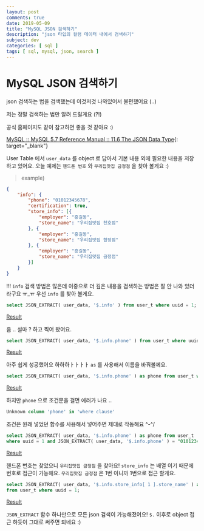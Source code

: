 ```yaml
---
layout: post
comments: true
date: 2019-05-09
title: "MySQL JSON 검색하기"
description: "json 타입의 컬럼 데이터 내에서 검색하기"
subject: dev
categories: [ sql ]
tags: [ sql, mysql, json, search ]
---
```


# MySQL JSON 검색하기

json 검색하는 법을 검색했는데 이것저것 나와있어서 불편했어요 (..)

저는 정말 검색하는 법만 알려 드릴게요 (?!)

공식 홈페이지도 같이 참고하면 좋을 것 같아요 :)

[MySQL :: MySQL 5.7 Reference Manual :: 11.6 The JSON Data Type](https://dev.mysql.com/doc/refman/5.7/en/json.html){: target="_blank"}

User Table 에서 `user_data` 를 object 로 담아서 기본 내용 외에 필요한 내용을 저장하고 있어요.
오늘 예제는 `핸드폰 번호` 와 `우리집맛집 금정점` 을 찾아 볼게요 :)

> example)

```json
{
    "info": {
        "phone": "01012345678",
        "certification": true,
        "store_info": [{
            "employer": "홍길동",
            "store_name": "우리집맛집 천호점"
        }, {
            "employer": "홍길동",
            "store_name": "우리집맛집 합정점"
        }, {
            "employer": "홍길동",
            "store_name": "우리집맛집 금정점"
        }]
    }
}
```

!!! `info` 검색 방법은 많은데 이중으로 더 깊은 내용을 검색하는 방법은 잘 안 나와 있더라구요 ㅠ_ㅠ
우선 `info` 를 찾아 볼게요.

```sql
select JSON_EXTRACT( user_data, '$.info' ) from user_t where uuid = 1;
```

[Result](https://www.notion.so/455c92d5493c4d6e93497f29b7456f62)

음 .. 설마 ? 하고 찍어 봤어요. 

```sql
select JSON_EXTRACT( user_data, '$.info.phone' ) from user_t where uuid = 1;
```

[Result](https://www.notion.so/d0312a855f3d4c3296b20bdc3dd027fb)

아주 쉽게 성공했어요 하하하ㅏㅏㅏㅏ
`as` 를 사용해서 이름을 바꿔볼께요.

```sql
select JSON_EXTRACT( user_data, '$.info.phone' ) as phone from user_t where uuid = 1;
```

[Result](https://www.notion.so/05df748e96a6467c91abad94058a280f)

하지만 `phone` 으로 조건문을 걸면 에러가 나요 ..

```sql
Unknown column 'phone' in 'where clause'
```

조건은 원래 넣었던 함수를 사용해서 넣어주면 제대로 작동해요 ^-^/

```sql
select JSON_EXTRACT( user_data, '$.info.phone' ) as phone from user_t
where uuid = 1 and JSON_EXTRACT( user_data, '$.info.phone' ) = "01012345678";
```

[Result](https://www.notion.so/9044f32ea7544f16b8f93bafdc1432ff)

핸드폰 번호는 찾았으니 `우리집맛집 금정점` 을 찾아요!
`store_info` 는 배열 이기 때문에 번호로 접근이 가능해요.
`우리집맛집 금정점` 은 1번 이니까 1번으로 접근 할게요.

```sql
select JSON_EXTRACT( user_data, '$.info.store_info[ 1 ].store_name' ) as store_name
from user_t where uuid = 1;
```

[Result](https://www.notion.so/a303134696864cc5b3062ca2b9906939)

`JSON_EXTRACT` 함수 하나만으로 모든 json 검색이 가능해졌어요!
`$.` 이후로 object 접근 하듯이 그대로 써주면 되네요 :)